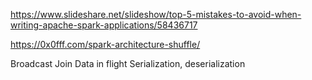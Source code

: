 https://www.slideshare.net/slideshow/top-5-mistakes-to-avoid-when-writing-apache-spark-applications/58436717 

https://0x0fff.com/spark-architecture-shuffle/

Broadcast Join
Data in flight
Serialization, deserialization
